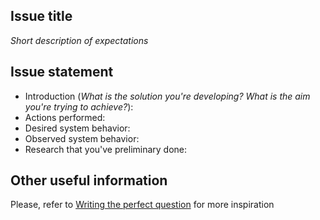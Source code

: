 ## Issue title

_Short description of expectations_

## Issue statement

* Introduction (*What is the solution you're developing? What is the aim you're trying to achieve?*): 
* Actions performed:
* Desired system behavior: 
* Observed system behavior:
* Research that you've preliminary done: 

## Other useful information

Please, refer to [Writing the perfect question](https://codeblog.jonskeet.uk/2010/08/29/writing-the-perfect-question/) for more inspiration
